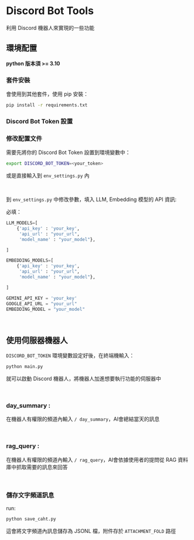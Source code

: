 # Discord Bot Tools

利用 Discord 機器人來實現的一些功能

## 環境配置

**python 版本須 >= 3.10**

### 套件安裝
會使用到其他套件，使用 pip 安裝：
``` bash
pip install -r requirements.txt
```

### Discord Bot Token 設置
### 修改配置文件
需要先將你的 Discord Bot Token 設置到環境變數中：
```bash
export DISCORD_BOT_TOKEN=<your_token>
```
或是直接輸入到 `env_settings.py` 內

<br>

到 `env_settings.py` 中修改參數，填入 LLM, Embedding 模型的 API 資訊:

必填：
```python
LLM_MODELS=[
    {'api_key' : 'your_key',
     'api_url' : "your_url", 
     'model_name' : "your_model"},

]

EMBEDDING_MODELS=[
    {'api_key' : 'your_key',
     'api_url' : "your_url", 
     'model_name' : "your_model"},

]

GEMINI_API_KEY = 'your_key'
GOOGLE_API_URL = "your_url"
EMBEDDING_MODEL = "your_model"
```



<br>

## 使用伺服器機器人
`DISCORD_BOT_TOKEN` 環境變數設定好後，在終端機輸入：
``` bash
python main.py
```
就可以啟動 Discord 機器人，將機器人加進想要執行功能的伺服器中

<br>

### day_summary : 
在機器人有權限的頻道內輸入 `/ day_summary`，AI會總結當天的訊息

<br>

### rag_query : 
在機器人有權限的頻道內輸入 `/ rag_query`，AI會依據使用者的提問從 RAG 資料庫中抓取需要的訊息來回答

<br>


### 儲存文字頻道訊息

run:
```bash
python save_caht.py
```
這會將文字頻道內訊息儲存為 JSONL 檔，附件存於 `ATTACHMENT_FOLD` 路徑